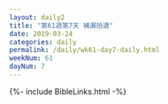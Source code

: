 ```yaml
---
layout: daily2
title: "第61週第7天 補漏拾遺"
date: 2019-03-24
categories: daily
permalink: /daily/wk61-day7-daily.html
weekNum: 61
dayNum: 7
---
```


{%- include BibleLinks.html -%}
